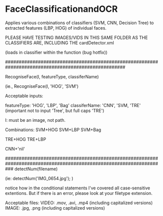 # FaceClassificationandOCR
Applies various combinations of classifiers (SVM, CNN, Decision Tree) to extracted features (LBP, HOG) of individual faces.

PLEASE HAVE TESTING IMAGES/VIDS IN THIS SAME FOLDER 
AS THE CLASSIFIERS ARE, INCLUDING THE cardDetector.xml

(loads in classifier within the function (bug hotfix))


####################################################################################################

RecogniseFace(I, featureType, classiferName)

(ie., RecogniseFace(I, 'HOG', 'SVM')

 Acceptable inputs:

featureType: 'HOG', 'LBP', 'Bag'
classiferName: 'CNN', 'SVM, 'TRE' (important not to input 'Tree', but full caps 'TRE')

I: must be an image, not path. 

Combinations:
SVM+HOG
SVM+LBP
SVM+Bag

TRE+HOG
TRE+LBP

CNN+'nil'



###################################################################################################################
detectNum(filename)

(ie: detectNum('IMG_0654.jpg'); )

notice how in the conditional statements I've covered all case-sensitive extentions. But if there is an error, please look at your filetype extension.

Acceptable files: 
VIDEO: .mov, .avi, .mp4   (including capitalized versions)
IMAGE: .jpg, .png (including capitalized versions)

